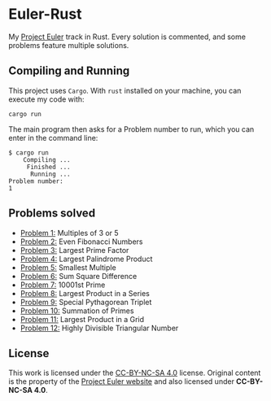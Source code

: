 # Euler-Rust
My [Project Euler](https://projecteuler.net/) track in Rust. Every solution is commented, and some problems feature multiple solutions.

## Compiling and Running
This project uses `Cargo`. With `rust` installed on your machine, you can execute my code with:
```
cargo run
```
The main program then asks for a Problem number to run, which you can enter in the command line:
```
$ cargo run
    Compiling ...
     Finished ...
      Running ...
Problem number:
1
```

## Problems solved
- [Problem 1:](src/problem1.rs) Multiples of 3 or 5
- [Problem 2:](src/problem2.rs) Even Fibonacci Numbers
- [Problem 3:](src/problem3.rs) Largest Prime Factor
- [Problem 4:](src/problem4.rs) Largest Palindrome Product
- [Problem 5:](src/problem5.rs) Smallest Multiple
- [Problem 6:](src/problem6.rs) Sum Square Difference 
- [Problem 7:](src/problem7.rs) 10001st Prime 
- [Problem 8:](src/problem8.rs) Largest Product in a Series
- [Problem 9:](src/problem9.rs) Special Pythagorean Triplet
- [Problem 10:](src/problem10.rs) Summation of Primes
- [Problem 11:](src/problem11.rs) Largest Product in a Grid
- [Problem 12:](src/problem12.rs) Highly Divisible Triangular Number


## License
This work is licensed under the [CC-BY-NC-SA 4.0](https://creativecommons.org/licenses/by-nc-sa/4.0/) license. Original content is the property of the [Project Euler website](https://projecteuler.net/copyright) and also licensed under **CC-BY-NC-SA 4.0**.
